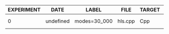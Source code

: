 | EXPERIMENT | DATE      | LABEL        | FILE    | TARGET | INPUTS | OUTPUTS | BOARD            | SOURCE         | DSP_PCT | FF_PCT | LUT_PCT | BRAM_PCT | LAT_PCT  | DSP_N | FF_N  | LUT_N | BRAM_N | LAT_N | UMO  | NSAMPLES | SAMPLE_RATE | SAMPLE_WIDTH | FAUST_MCD | XVERSION | SYVERSION | SYBRANCH | SYCOMMIT                                 | AUTHOR    |
| ---------- | --------- | ------------ | ------- | ------ | ------ | ------- | ---------------- | -------------- | ------- | ------ | ------- | -------- | -------- | ----- | ----- | ----- | ------ | ----- | ---- | -------- | ----------- | ------------ | --------- | -------- | --------- | -------- | ---------------------------------------- | --------- |
| 0          | undefined | modes=30_000 | hls.cpp | Cpp    | 0      | 2       | xc7z020-clg400-1 | Implementation | 65.0    | 40.32  | 49.45   | 51.79    | 92.20021 | 143   | 42896 | 26309 | 145    | 2360  | true | 64       | 48000       | 24           | 0         | 2024.1   | 0.9.0     | main-dev | 4c0030b6d0e0062ea314cacdd990b953fc719172 | cedarpark |
